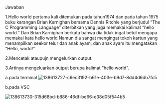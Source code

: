 Jawaban 

1.Hello world pertama kali ditemukan pada tahun1974 dan pada tahun 1975 buku karangan Brian Kernighan bersama Dennis Ritchie yang berjudul “The C Programming Language” diterbitkan yang juga memakai kalimat “hello world.”
  Dan Brian Karnighan berkata bahwa dia tidak ingat betul mengapa memakai kata hello world
  Namun dia sangat mengingat tokoh kartun  yang menampilkan seekor telur dan anak ayam, dan anak ayam itu mengatakan “Hello, world!"

2.Mencetak ataupujn mengelurkan output.

3.Artinya mengeluarkan output berupa kalimat “hello world”.

  a.pada terminal
    ![138613727-c6ec3192-b61e-403e-b9d7-8dd4d6db7fc5](https://user-images.githubusercontent.com/93030333/138891074-e942f601-7d40-474a-8b67-c73fac220eeb.png)

  b.pada VSC
    
![138613730-315d68bd-b886-46df-be66-e38d05f544b5](https://user-images.githubusercontent.com/93030333/138891428-8fd0f543-67bf-4ab2-a733-d433eab5fe8a.png)
    

